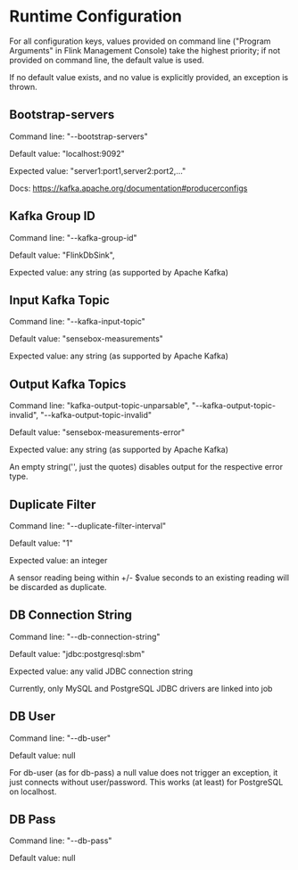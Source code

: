 Runtime Configuration
=====================

For all configuration keys, values provided on command line ("Program Arguments" in Flink Management Console) take the
highest priority; if not provided on command line, the default value is used.

If no default value exists, and no value is explicitly provided, an exception is thrown.



Bootstrap-servers
-----------------

Command line: "--bootstrap-servers"

Default value: "localhost:9092"

Expected value: "server1:port1,server2:port2,..."

Docs: https://kafka.apache.org/documentation#producerconfigs



Kafka Group ID
--------------

Command line: "--kafka-group-id"

Default value: "FlinkDbSink",

Expected value: any string (as supported by Apache Kafka)



Input Kafka Topic
-----------------

Command line: "--kafka-input-topic"

Default value: "sensebox-measurements"

Expected value: any string (as supported by Apache Kafka)



Output Kafka Topics
-------------------

Command line: "kafka-output-topic-unparsable", "--kafka-output-topic-invalid", "--kafka-output-topic-invalid"

Default value: "sensebox-measurements-error"

Expected value: any string (as supported by Apache Kafka)

An empty string('', just the quotes) disables output for the respective error type.



Duplicate Filter
----------------

Command line: "--duplicate-filter-interval"

Default value: "1"

Expected value: an integer

A sensor reading being within +/- $value seconds to an existing reading will be discarded as duplicate.



DB Connection String
--------------------

Command line: "--db-connection-string"

Default value: "jdbc:postgresql:sbm"

Expected value: any valid JDBC connection string

Currently, only MySQL and PostgreSQL JDBC drivers are linked into job



DB User
-------

Command line: "--db-user"

Default value: null

For db-user (as for db-pass) a null value does not trigger an exception, it just connects without user/password.
This works (at least) for PostgreSQL on localhost.


DB Pass
-------

Command line: "--db-pass"

Default value: null
